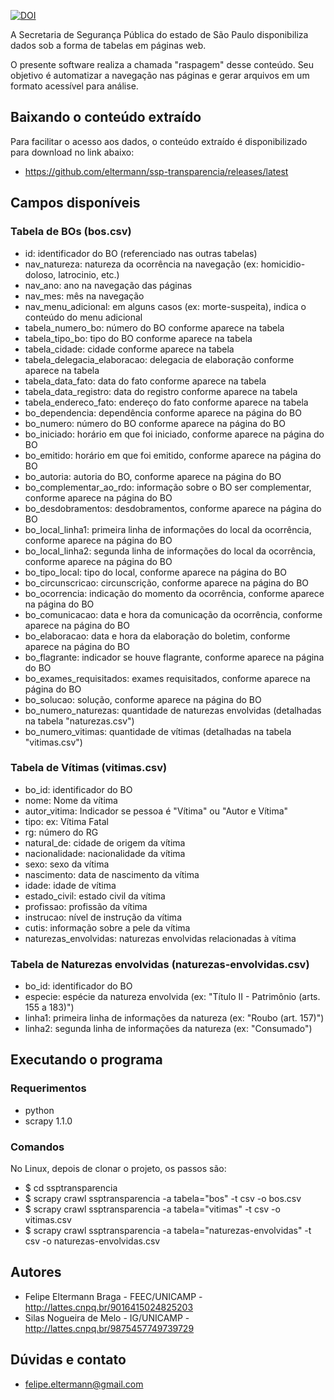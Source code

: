 [![DOI](https://zenodo.org/badge/20978/eltermann/ssp-transparencia.svg)](https://zenodo.org/badge/latestdoi/20978/eltermann/ssp-transparencia)

A Secretaria de Segurança Pública do estado de São Paulo disponibiliza dados sob a forma de tabelas em páginas web.

O presente software realiza a chamada "raspagem" desse conteúdo. Seu objetivo é automatizar a navegação nas páginas e gerar arquivos em um formato acessível para análise.


## Baixando o conteúdo extraído

Para facilitar o acesso aos dados, o conteúdo extraído é disponibilizado para download no link abaixo:

* https://github.com/eltermann/ssp-transparencia/releases/latest

## Campos disponíveis

### Tabela de BOs (bos.csv)

* id: identificador do BO (referenciado nas outras tabelas)
* nav_natureza: natureza da ocorrência na navegação (ex: homicidio-doloso, latrocinio, etc.)
* nav_ano: ano na navegação das páginas
* nav_mes: mês na navegação
* nav_menu_adicional: em alguns casos (ex: morte-suspeita), indica o conteúdo do menu adicional
* tabela_numero_bo: número do BO conforme aparece na tabela
* tabela_tipo_bo: tipo do BO conforme aparece na tabela
* tabela_cidade: cidade conforme aparece na tabela
* tabela_delegacia_elaboracao: delegacia de elaboração conforme aparece na tabela
* tabela_data_fato: data do fato conforme aparece na tabela
* tabela_data_registro: data do registro conforme aparece na tabela
* tabela_endereco_fato: endereço do fato conforme aparece na tabela
* bo_dependencia: dependência conforme aparece na página do BO
* bo_numero: número do BO conforme aparece na página do BO
* bo_iniciado: horário em que foi iniciado, conforme aparece na página do BO
* bo_emitido: horário em que foi emitido, conforme aparece na página do BO
* bo_autoria: autoria do BO, conforme aparece na página do BO
* bo_complementar_ao_rdo: informação sobre o BO ser complementar, conforme aparece na página do BO
* bo_desdobramentos: desdobramentos, conforme aparece na página do BO
* bo_local_linha1: primeira linha de informações do local da ocorrência, conforme aparece na página do BO
* bo_local_linha2: segunda linha de informações do local da ocorrência, conforme aparece na página do BO
* bo_tipo_local: tipo do local, conforme aparece na página do BO
* bo_circunscricao: circunscrição, conforme aparece na página do BO
* bo_ocorrencia: indicação do momento da ocorrência, conforme aparece na página do BO
* bo_comunicacao: data e hora da comunicação da ocorrência, conforme aparece na página do BO
* bo_elaboracao: data e hora da elaboração do boletim, conforme aparece na página do BO
* bo_flagrante: indicador se houve flagrante, conforme aparece na página do BO
* bo_exames_requisitados: exames requisitados, conforme aparece na página do BO
* bo_solucao: solução, conforme aparece na página do BO
* bo_numero_naturezas: quantidade de naturezas envolvidas (detalhadas na tabela "naturezas.csv")
* bo_numero_vitimas: quantidade de vítimas (detalhadas na tabela "vitimas.csv")

### Tabela de Vítimas (vitimas.csv)

* bo_id: identificador do BO
* nome: Nome da vítima
* autor_vitima: Indicador se pessoa é "Vítima" ou "Autor e Vítima"
* tipo: ex: Vítima Fatal
* rg: número do RG
* natural_de: cidade de origem da vítima
* nacionalidade: nacionalidade da vítima
* sexo: sexo da vítima
* nascimento: data de nascimento da vítima
* idade: idade de vítima
* estado_civil: estado civil da vítima
* profissao: profissão da vítima
* instrucao: nível de instrução da vítima
* cutis: informação sobre a pele da vítima
* naturezas_envolvidas: naturezas envolvidas relacionadas à vítima


### Tabela de Naturezas envolvidas (naturezas-envolvidas.csv)

* bo_id: identificador do BO
* especie: espécie da natureza envolvida (ex: "Título II - Patrimônio (arts. 155 a 183)")
* linha1: primeira linha de informações da natureza (ex: "Roubo (art. 157)")
* linha2: segunda linha de informações da natureza (ex: "Consumado")


## Executando o programa

### Requerimentos

* python
* scrapy 1.1.0

### Comandos

No Linux, depois de clonar o projeto, os passos são:

* $ cd ssptransparencia
* $ scrapy crawl ssptransparencia -a tabela="bos" -t csv -o bos.csv
* $ scrapy crawl ssptransparencia -a tabela="vitimas" -t csv -o vitimas.csv
* $ scrapy crawl ssptransparencia -a tabela="naturezas-envolvidas" -t csv -o naturezas-envolvidas.csv


## Autores

* Felipe Eltermann Braga - FEEC/UNICAMP - http://lattes.cnpq.br/9016415024825203
* Silas Nogueira de Melo - IG/UNICAMP - http://lattes.cnpq.br/9875457749739729


## Dúvidas e contato

* felipe.eltermann@gmail.com
